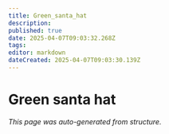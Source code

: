 ```yaml
---
title: Green_santa_hat
description: 
published: true
date: 2025-04-07T09:03:32.268Z
tags: 
editor: markdown
dateCreated: 2025-04-07T09:03:30.139Z
---
```


# Green santa hat

*This page was auto-generated from structure.*